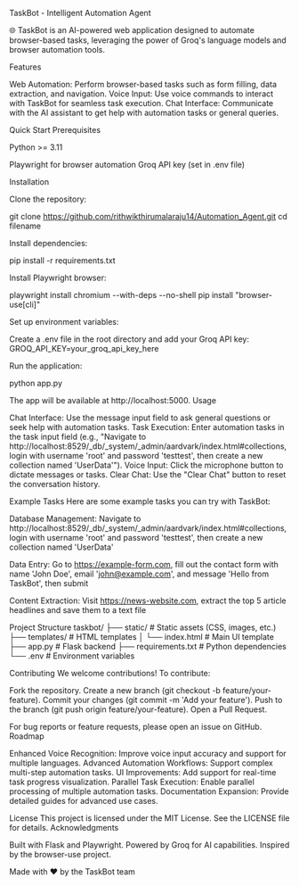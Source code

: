 TaskBot - Intelligent Automation Agent

🌐 TaskBot is an AI-powered web application designed to automate browser-based tasks, leveraging the power of Groq's language models and browser automation tools.

Features

Web Automation: Perform browser-based tasks such as form filling, data extraction, and navigation.
Voice Input: Use voice commands to interact with TaskBot for seamless task execution.
Chat Interface: Communicate with the AI assistant to get help with automation tasks or general queries.



Quick Start
Prerequisites

Python >= 3.11

Playwright for browser automation
Groq API key (set in .env file)

Installation

Clone the repository:

git clone https://github.com/rithwikthirumalaraju14/Automation_Agent.git
cd filename


Install dependencies:

pip install -r requirements.txt


Install Playwright browser:

playwright install chromium --with-deps --no-shell
pip install "browser-use[cli]"




Set up environment variables:

Create a .env file in the root directory and add your Groq API key:
GROQ_API_KEY=your_groq_api_key_here


Run the application:

python app.py

The app will be available at http://localhost:5000.
Usage

Chat Interface: Use the message input field to ask general questions or seek help with automation tasks.
Task Execution: Enter automation tasks in the task input field (e.g., "Navigate to http://localhost:8529/_db/_system/_admin/aardvark/index.html#collections, login with username 'root' and password 'testtest', then create a new collection named 'UserData'").
Voice Input: Click the microphone button to dictate messages or tasks.
Clear Chat: Use the "Clear Chat" button to reset the conversation history.

Example Tasks
Here are some example tasks you can try with TaskBot:

Database Management:
Navigate to http://localhost:8529/_db/_system/_admin/aardvark/index.html#collections, login with username 'root' and password 'testtest', then create a new collection named 'UserData'


Data Entry:
Go to https://example-form.com, fill out the contact form with name 'John Doe', email 'john@example.com', and message 'Hello from TaskBot', then submit


Content Extraction:
Visit https://news-website.com, extract the top 5 article headlines and save them to a text file



Project Structure
taskbot/
├── static/                 # Static assets (CSS, images, etc.)
├── templates/              # HTML templates
│   └── index.html         # Main UI template
├── app.py                 # Flask backend
├── requirements.txt       # Python dependencies
└── .env                   # Environment variables

Contributing
We welcome contributions! To contribute:

Fork the repository.
Create a new branch (git checkout -b feature/your-feature).
Commit your changes (git commit -m 'Add your feature').
Push to the branch (git push origin feature/your-feature).
Open a Pull Request.

For bug reports or feature requests, please open an issue on GitHub.
Roadmap

Enhanced Voice Recognition: Improve voice input accuracy and support for multiple languages.
Advanced Automation Workflows: Support complex multi-step automation tasks.
UI Improvements: Add support for real-time task progress visualization.
Parallel Task Execution: Enable parallel processing of multiple automation tasks.
Documentation Expansion: Provide detailed guides for advanced use cases.

License
This project is licensed under the MIT License. See the LICENSE file for details.
Acknowledgments

Built with Flask and Playwright.
Powered by Groq for AI capabilities.
Inspired by the browser-use project.


Made with ❤️ by the TaskBot team
